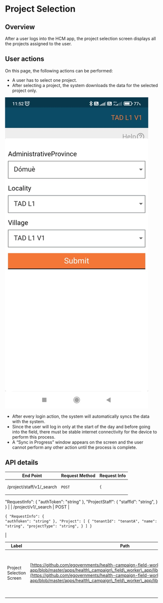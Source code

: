 # Project Selection

##

## Overview

After a user logs into the HCM app, the project selection screen displays all the projects assigned to the user.

## User actions

On this page, the following actions can be performed:

* A user has to select one project.&#x20;
* After selecting a project, the system downloads the data for the selected project only.

![](<../../.gitbook/assets/image (26).png>)

* After every login action, the system will automatically syncs the data with the system.&#x20;
* Since the user will log in only at the start of the day and before going into the field, there must be stable internet connectivity for the device to perform this process.
* &#x20;A “Sync in Progress” window appears on the screen and the user cannot perform any other action until the process is complete.&#x20;

## **API details**

| End Point                  | Request Method | Request Info                                                                                                                                                                                                                                |
| -------------------------- | -------------- | ------------------------------------------------------------------------------------------------------------------------------------------------------------------------------------------------------------------------------------------- |
| /project/staff/v1/\_search | `POST`         | <pre class="language-json"><code class="lang-json">{
  "RequestInfo": {
    "authToken": "string"
  },
  "ProjectStaff": {
    "staffId": "string",
  }
}
</code></pre>                                                                     |
| /project/v1/\_search       | POST           | <pre class="language-json"><code class="lang-json">{
  "RequestInfo": {
    "authToken": "string"
  },
  "Project": [
    {
      "tenantId": "tenantA",
      "name": "string",
      "projectType": "string",
      }
  ]
}
</code></pre> |

| Label                      | Path                                                                                                                                                                                                                                                                                                                 | Widgets Description                                                                                                                                                                                                                                                                                                                                                                                                                                                                                                                                                                                                                                                                                                                                                                                                                                                                                                                                                                                                           |
| -------------------------- | -------------------------------------------------------------------------------------------------------------------------------------------------------------------------------------------------------------------------------------------------------------------------------------------------------------------- | ----------------------------------------------------------------------------------------------------------------------------------------------------------------------------------------------------------------------------------------------------------------------------------------------------------------------------------------------------------------------------------------------------------------------------------------------------------------------------------------------------------------------------------------------------------------------------------------------------------------------------------------------------------------------------------------------------------------------------------------------------------------------------------------------------------------------------------------------------------------------------------------------------------------------------------------------------------------------------------------------------------------------------- |
| Project Selection  Screen  | [https://github.com/egovernments/health-campaign-field-worker-app/blob/master/apps/health\_campaign\_field\_worker\_app/lib/pages/project\_selection.dart](https://github.com/egovernments/health-campaign-field-worker-app/blob/master/apps/health\_campaign\_field\_worker\_app/lib/pages/project\_selection.dart) | <ol><li>Digit Project Cell: <a href="https://github.com/egovernments/health-campaign-field-worker-app/blob/master/packages/digit_components/lib/widgets/digit_project_cell.dart">https://github.com/egovernments/health-campaign-field-worker-app/blob/master/packages/digit_components/lib/widgets/digit_project_cell.dart</a></li><li>Digit Elevated Button:<br><a href="https://github.com/egovernments/health-campaign-field-worker-app/blob/master/packages/digit_components/lib/widgets/digit_elevated_button.dart">https://github.com/egovernments/health-campaign-field-worker-app/blob/master/packages/digit_components/lib/widgets/digit_elevated_button.dart</a></li><li>Toaster: <a href="https://github.com/egovernments/health-campaign-field-worker-app/blob/master/packages/digit_components/lib/widgets/atoms/digit_toast_helper.dart">https://github.com/egovernments/health-campaign-field-worker-app/blob/master/packages/digit_components/lib/widgets/atoms/digit_toast_helper.dart</a></li></ol><p></p> |
|                            |                                                                                                                                                                                                                                                                                                                      |                                                                                                                                                                                                                                                                                                                                                                                                                                                                                                                                                                                                                                                                                                                                                                                                                                                                                                                                                                                                                               |

